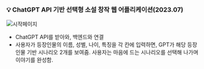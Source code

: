 ### 💡 ChatGPT API 기반 선택형 소설 창작 웹 어플리케이션(2023.07)

![시작페이지](https://github.com/user-attachments/assets/bb098e94-eea9-4e07-86bd-d8a28ae80d3f)

- ChatGPT API를 받아와, 백엔드와 연결
- 사용자가 등장인물의 이름, 성별, 나이, 특징을 각 칸에 입력하면, GPT가 해당 등장인물 기반 시나리오 2개를 보여줌. 사용자는 마음에 드는 시나리오를 선택해 나가며 이야기를 완성함.
